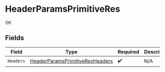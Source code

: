 # HeaderParamsPrimitiveRes

OK


## Fields

| Field                                                                                         | Type                                                                                          | Required                                                                                      | Description                                                                                   |
| --------------------------------------------------------------------------------------------- | --------------------------------------------------------------------------------------------- | --------------------------------------------------------------------------------------------- | --------------------------------------------------------------------------------------------- |
| `Headers`                                                                                     | [HeaderParamsPrimitiveResHeaders](../../models/operations/HeaderParamsPrimitiveResHeaders.md) | :heavy_check_mark:                                                                            | N/A                                                                                           |